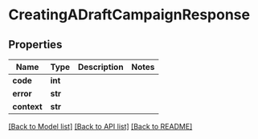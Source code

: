 # CreatingADraftCampaignResponse

## Properties
Name | Type | Description | Notes
------------ | ------------- | ------------- | -------------
**code** | **int** |  | 
**error** | **str** |  | 
**context** | **str** |  | 

[[Back to Model list]](../README.md#documentation-for-models) [[Back to API list]](../README.md#documentation-for-api-endpoints) [[Back to README]](../README.md)


